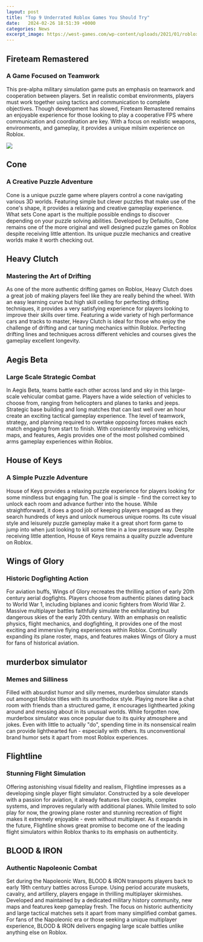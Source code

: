 ```yaml
---
layout: post
title: "Top 9 Underrated Roblox Games You Should Try"
date:   2024-02-26 18:51:39 +0000
categories: News
excerpt_image: https://west-games.com/wp-content/uploads/2021/01/roblox-underrated-games.png
---
```

## Fireteam Remastered
### A Game Focused on Teamwork
This pre-alpha military simulation game puts an emphasis on teamwork and cooperation between players. Set in realistic combat environments, players must work together using tactics and communication to complete objectives. Though development has slowed, Fireteam Remastered remains an enjoyable experience for those looking to play a cooperative FPS where communication and coordination are key. With a focus on realistic weapons, environments, and gameplay, it provides a unique milsim experience on Roblox.


![](https://west-games.com/wp-content/uploads/2021/01/roblox-underrated-games.png)
## Cone
### A Creative Puzzle Adventure
Cone is a unique puzzle game where players control a cone navigating various 3D worlds. Featuring simple but clever puzzles that make use of the cone's shape, it provides a relaxing and creative gameplay experience. What sets Cone apart is the multiple possible endings to discover depending on your puzzle solving abilities. Developed by Defaultio, Cone remains one of the more original and well designed puzzle games on Roblox despite receiving little attention. Its unique puzzle mechanics and creative worlds make it worth checking out.

## Heavy Clutch  
### Mastering the Art of Drifting
As one of the more authentic drifting games on Roblox, Heavy Clutch does a great job of making players feel like they are really behind the wheel. With an easy learning curve but high skill ceiling for perfecting drifting techniques, it provides a very satisfying experience for players looking to improve their skills over time. Featuring a wide variety of high performance cars and tracks to master, Heavy Clutch is ideal for those who enjoy the challenge of drifting and car tuning mechanics within Roblox. Perfecting drifting lines and techniques across different vehicles and courses gives the gameplay excellent longevity.

## Aegis Beta
### Large Scale Strategic Combat  
In Aegis Beta, teams battle each other across land and sky in this large-scale vehicular combat game. Players have a wide selection of vehicles to choose from, ranging from helicopters and planes to tanks and jeeps. Strategic base building and long matches that can last well over an hour create an exciting tactical gameplay experience. The level of teamwork, strategy, and planning required to overtake opposing forces makes each match engaging from start to finish. With consistently improving vehicles, maps, and features, Aegis provides one of the most polished combined arms gameplay experiences within Roblox.

## House of Keys
### A Simple Puzzle Adventure
House of Keys provides a relaxing puzzle experience for players looking for some mindless but engaging fun. The goal is simple - find the correct key to unlock each room and advance further into the house. While straightforward, it does a good job of keeping players engaged as they search hundreds of keys and unlock numerous unique rooms. Its cute visual style and leisurely puzzle gameplay make it a great short form game to jump into when just looking to kill some time in a low pressure way. Despite receiving little attention, House of Keys remains a quality puzzle adventure on Roblox.

## Wings of Glory  
### Historic Dogfighting Action
For aviation buffs, Wings of Glory recreates the thrilling action of early 20th century aerial dogfights. Players choose from authentic planes dating back to World War 1, including biplanes and iconic fighters from World War 2. Massive multiplayer battles faithfully simulate the exhilarating but dangerous skies of the early 20th century. With an emphasis on realistic physics, flight mechanics, and dogfighting, it provides one of the most exciting and immersive flying experiences within Roblox. Continually expanding its plane roster, maps, and features makes Wings of Glory a must for fans of historical aviation.

## murderbox simulator     
### Memes and Silliness 
Filled with absurdist humor and silly memes, murderbox simulator stands out amongst Roblox titles with its unorthodox style. Playing more like a chat room with friends than a structured game, it encourages lighthearted joking around and messing about in its unusual worlds. While forgotten now, murderbox simulator was once popular due to its quirky atmosphere and jokes. Even with little to actually "do", spending time in its nonsensical realm can provide lighthearted fun - especially with others. Its unconventional brand humor sets it apart from most Roblox experiences.

## Flightline
### Stunning Flight Simulation
Offering astonishing visual fidelity and realism, Flightline impresses as a developing single player flight simulator. Constructed by a sole developer with a passion for aviation, it already features live cockpits, complex systems, and improves regularly with additional planes. While limited to solo play for now, the growing plane roster and stunning recreation of flight makes it extremely enjoyable - even without multiplayer. As it expands in the future, Flightline shows great promise to become one of the leading flight simulators within Roblox thanks to its emphasis on authenticity.

## BLOOD & IRON
### Authentic Napoleonic Combat  
Set during the Napoleonic Wars, BLOOD & IRON transports players back to early 19th century battles across Europe. Using period accurate muskets, cavalry, and artillery, players engage in thrilling multiplayer skirmishes. Developed and maintained by a dedicated military history community, new maps and features keep gameplay fresh. The focus on historic authenticity and large tactical matches sets it apart from many simplified combat games. For fans of the Napoleonic era or those seeking a unique multiplayer experience, BLOOD & IRON delivers engaging large scale battles unlike anything else on Roblox.